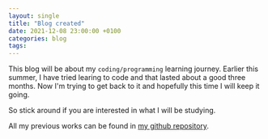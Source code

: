```yaml
---
layout: single
title: "Blog created"
date: 2021-12-08 23:00:00 +0100
categories: blog
tags:
---
```


This blog will be about my `coding/programming` learning journey.
Earlier this summer, I have tried learing to code and that lasted about a good three months.
Now I'm trying to get back to it and hopefully this time I will keep it going.

So stick around if you are interested in what I will be studying.

All my previous works can be found in [my github repository](https://github.com/comogarpher).
